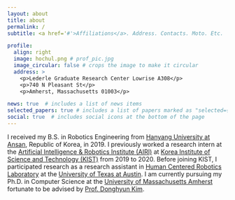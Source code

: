 ```yaml
---
layout: about
title: about
permalink: /
subtitle: <a href='#'>Affiliations</a>. Address. Contacts. Moto. Etc.

profile:
  align: right
  image: hochul.png # prof_pic.jpg
  image_circular: false # crops the image to make it circular
  address: >
    <p>Lederle Graduate Research Center Lowrise A308</p>
    <p>740 N Pleasant St</p>
    <p>Amherst, Massachusetts 01003</p>

news: true  # includes a list of news items
selected_papers: true # includes a list of papers marked as "selected={true}"
social: true  # includes social icons at the bottom of the page
---
```


I received my B.S. in Robotics Engineering from [Hanyang University at Ansan](http://www.hanyang.ac.kr/), Republic of Korea, in 2019. 
I previously worked a research intern at the [Artificial Intelligence & Robotics Institute (AIRI)](https://www.airi.kist.re.kr) at [Korea Institute of Science and Technology (KIST)](https://eng.kist.re.kr/) from 2019 to 2020. 
Before joining KIST, I participated research as a research assistant in [Human Centered Robotics Laboratory](https://sites.utexas.edu/hcrl/) at the [University of Texas at Austin](https://www.utexas.edu/).
I am currently pursuing my Ph.D. in Computer Science at the [University of Massachusetts Amherst](https://www.umass.edu) fortunate to be advised by [Prof. Donghyun Kim](https://www.cics.umass.edu/people/kim-donghyun).
